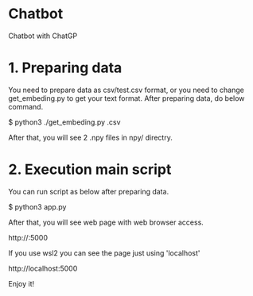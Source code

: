 # Chatbot
Chatbot with ChatGP

# 1. Preparing data

You need to prepare data as csv/test.csv format, or you need to change get_embeding.py to get your text format.
After preparing data, do below command.

$ python3 ./get_embeding.py <yourcsvname>.csv 

After that, you will see 2 .npy files in npy/ directry.

# 2. Execution main script

You can run script as below after preparing data.

$ python3 app.py

After that, you will see web page with web browser access.

http://<your ip address>:5000

If you use wsl2 you can see the page just using 'localhost'

http://localhost:5000

Enjoy it!